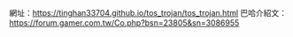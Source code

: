 網址：https://tinghan33704.github.io/tos_trojan/tos_trojan.html
巴哈介紹文：https://forum.gamer.com.tw/Co.php?bsn=23805&sn=3086955
